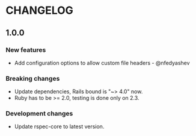 # CHANGELOG

## 1.0.0

### New features
 * Add configuration options to allow custom file headers - @nfedyashev

### Breaking changes
 * Update dependencies, Rails bound is "~> 4.0" now.
 * Ruby has to be >= 2.0, testing is done only on 2.3.

### Development changes
 * Update rspec-core to latest version.
